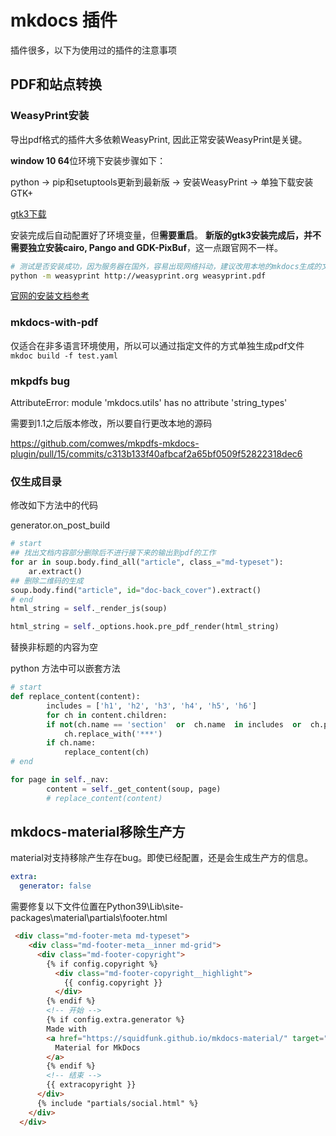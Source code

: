 # mkdocs 插件

插件很多，以下为使用过的插件的注意事项

## PDF和站点转换

### WeasyPrint安装

导出pdf格式的插件大多依赖WeasyPrint, 因此正常安装WeasyPrint是关键。

**window 10 64**位环境下安装步骤如下：

python -> pip和setuptools更新到最新版 -> 安装WeasyPrint -> 单独下载安装GTK+

[gtk3下载](https://github.com/tschoonj/GTK-for-Windows-Runtime-Environment-Installer/releases/download/2021-04-29/gtk3-runtime-3.24.29-2021-04-29-ts-win64.exe)

安装完成后自动配置好了环境变量，但**需要重启**。 **新版的gtk3安装完成后，并不需要独立安装cairo, Pango and GDK-PixBuf**，这一点跟官网不一样。

```bash
# 测试是否安装成功，因为服务器在国外，容易出现网络抖动，建议改用本地的mkdocs生成的文档测试。
python -m weasyprint http://weasyprint.org weasyprint.pdf
```

[官网的安装文档参考](https://weasyprint.readthedocs.io/en/latest/install.html#windows)

### mkdocs-with-pdf

仅适合在非多语言环境使用，所以可以通过指定文件的方式单独生成pdf文件 `mkdoc build -f test.yaml`

### mkpdfs bug

AttributeError: module 'mkdocs.utils' has no attribute 'string_types'

需要到1.1之后版本修改，所以要自行更改本地的源码

https://github.com/comwes/mkpdfs-mkdocs-plugin/pull/15/commits/c313b133f40afbcaf2a65bf0509f52822318dec6

### 仅生成目录

修改如下方法中的代码

generator.on_post_build

```python
# start 
## 找出文档内容部分删除后不进行接下来的输出到pdf的工作
for ar in soup.body.find_all("article", class_="md-typeset"):
    ar.extract()
## 删除二维码的生成
soup.body.find("article", id="doc-back_cover").extract()
# end
html_string = self._render_js(soup)

html_string = self._options.hook.pre_pdf_render(html_string)
```

替换非标题的内容为空

python 方法中可以嵌套方法

```python
# start 
def replace_content(content):
        includes = ['h1', 'h2', 'h3', 'h4', 'h5', 'h6']
        for ch in content.children:
        if not(ch.name == 'section'  or  ch.name  in includes  or  ch.parent.name  in includes):
            ch.replace_with('***')
        if ch.name:
            replace_content(ch)
# end             

for page in self._nav:
        content = self._get_content(soup, page)
        # replace_content(content)
```

## mkdocs-material移除生产方

material对支持移除产生存在bug。即使已经配置，还是会生成生产方的信息。

```yaml
extra:
  generator: false
```

需要修复以下文件位置在Python39\Lib\site-packages\material\partials\footer.html

```html
 <div class="md-footer-meta md-typeset">
    <div class="md-footer-meta__inner md-grid">
      <div class="md-footer-copyright">
        {% if config.copyright %}
          <div class="md-footer-copyright__highlight">
            {{ config.copyright }}
          </div>
        {% endif %}
        <!-- 开始 -->
        {% if config.extra.generator %}
        Made with
        <a href="https://squidfunk.github.io/mkdocs-material/" target="_blank" rel="noopener">
          Material for MkDocs
        </a>
        {% endif %}
        <!-- 结束 -->
        {{ extracopyright }}
      </div>
      {% include "partials/social.html" %}
    </div>
  </div>
```
